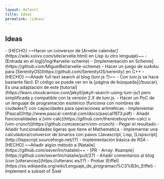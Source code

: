 ```yaml
---
layout: default
title: Ideas
permalink: /ideas/
---
```


<h2 class="site-title">Ideas</h2>

<div class="list" markdown="1">
- [HECHO] ~~Hacer un conversor de [Arvelie calendar](https://wiki.xxiivv.com/site/arvelie.html) en Lisp (u otro lenguaje)~~
  - [Entrada en el log](/log/#arvelie-scheme)
  - [Implementación en Scheme](https://github.com/MiguelBel/arvelie-scheme)
- Hacer un juego de sudoku para [SerenityOS](https://github.com/SerenityOS/serenity) en C++
- [HECHO] ~~Añadir full text search al blog (lunr.js ?)~~
  - Con lunr.js se hace bastante fácil. El código se puede ver en la [página de búsqueda](/buscar). Es una adaptación de este [tutorial](https://learn.cloudcannon.com/jekyll/jekyll-search-using-lunr-js/) pero simplificada y compatible con la versión 2.X de lunr.js.
- Hacer un PoC de un lenguaje de programación esotérico (funciona con nombres de ciudades?) con capacidades para operaciones aritméticas
- Implementar [Pascal](http://www.pascal-central.com/docs/pascal1973.pdf)
- Añadir funcionalidades a [vim-calc](https://github.com/theniceboy/vim-calc) o [vim-crunch](https://github.com/arecarn/vim-crunch)
  - Pegar el resultado
  - Añadir funcionalidades ligeras que tiene el Mathematica
- Implementar una calculadora/conversor de binarios con pasos (Javascript, Lisp, [Lispscript](http://lispscript.sourceforge.net/)?)
- Implementación básica de RSA
- [HECHO] ~~Añadir algún método a [Natalie](https://github.com/seven1m/natalie)~~
  - [PR - Array: #sample](https://github.com/seven1m/natalie/pull/27)
- Añadir comentarios al blog (con [utterances](https://utteranc.es/)?)
- Probar [Eiffel](https://es.wikipedia.org/wiki/Lenguaje_de_programaci%C3%B3n_Eiffel)
- Implement a subset of Sixel
</div>